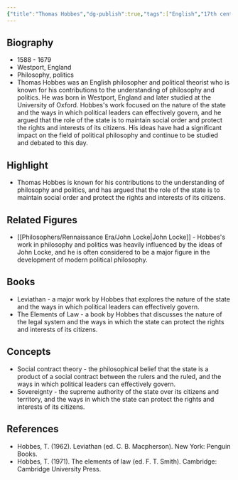 ```yaml
---
{"title":"Thomas Hobbes","dg-publish":true,"tags":["English","17th century","modern-era","figures","renaissance-era"],"born-date":1588,"keywords":"Thomas Hobbes, philosophy, politics, England","aliases":"English philosopher and political theorist","permalink":"/philosophers/rennaissance-era/thomas-hobbes/","dgPassFrontmatter":true}
---
```



## Biography

-   1588 - 1679
-   Westport, England
-   Philosophy, politics
-   Thomas Hobbes was an English philosopher and political theorist who is known for his contributions to the understanding of philosophy and politics. He was born in Westport, England and later studied at the University of Oxford. Hobbes's work focused on the nature of the state and the ways in which political leaders can effectively govern, and he argued that the role of the state is to maintain social order and protect the rights and interests of its citizens. His ideas have had a significant impact on the field of political philosophy and continue to be studied and debated to this day.

## Highlight

-   Thomas Hobbes is known for his contributions to the understanding of philosophy and politics, and has argued that the role of the state is to maintain social order and protect the rights and interests of its citizens.

## Related Figures

-   [[Philosophers/Rennaissance Era/John Locke\|John Locke]] - Hobbes's work in philosophy and politics was heavily influenced by the ideas of John Locke, and he is often considered to be a major figure in the development of modern political philosophy.

## Books

-   Leviathan - a major work by Hobbes that explores the nature of the state and the ways in which political leaders can effectively govern.
-   The Elements of Law - a book by Hobbes that discusses the nature of the legal system and the ways in which the state can protect the rights and interests of its citizens.

## Concepts

-   Social contract theory - the philosophical belief that the state is a product of a social contract between the rulers and the ruled, and the ways in which political leaders can effectively govern.
-   Sovereignty - the supreme authority of the state over its citizens and territory, and the ways in which the state can protect the rights and interests of its citizens.

## References

-   Hobbes, T. (1962). Leviathan (ed. C. B. Macpherson). New York: Penguin Books.
-   Hobbes, T. (1971). The elements of law (ed. F. T. Smith). Cambridge: Cambridge University Press.